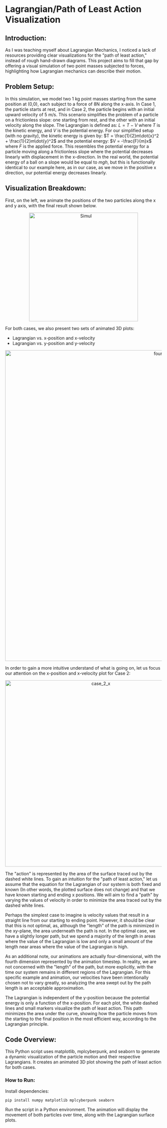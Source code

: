 # Lagrangian/Path of Least Action Visualization
## Introduction:
As I was teaching myself about Lagrangian Mechanics, I noticed a lack of resources providing clear visualizations for the "path of least action," instead of rough hand-drawn diagrams. This project aims to fill that gap by offering a visual simulation of two point masses subjected to forces, highlighting how Lagrangian mechanics can describe their motion.

## Problem Setup:
In this simulation, we model two 1 kg point masses starting from the same position at (0,0), each subject to a force of 8N along the x-axis. In Case 1, the particle starts at rest, and in Case 2, the particle begins with an initial upward velocity of 5 m/s. This scenario simplifies the problem of a particle on a frictionless slope: one starting from rest, and the other with an initial velocity along the slope.
The Lagrangian is defined as:
$L = T - V$
where $T$ is the kinetic energy, and $V$ is the potential energy. For our simplified setup (with no gravity), the kinetic energy is given by:
$T = \frac{1}{2}m\dot{x}^2 + \frac{1}{2}m\dot{y}^2$
and the potential energy:
$V = -\frac{F}{m}x$
where $F$ is the applied force. This resembles the potential energy for a particle moving along a frictionless slope where the potential decreases linearly with displacement in the x-direction. In the real world, the potential energy of a ball on a slope would be equal to $mgh$, but this is functionally identical to our example here, as in our case, as we move in the positive x direction, our potential energy decreases linearly.
## Visualization Breakdown:
First, on the left, we animate the positions of the two particles along the x and y axis, with the final result shown below.

<p align="center">
  <img src="https://github.com/user-attachments/assets/5946b226-7e4d-437d-a616-3c784b5ff7b2" alt="Simul" width="350"/>
</p>

For both cases, we also present two sets of animated 3D plots:

- Lagrangian vs. x-position and x-velocity
- Lagrangian vs. y-position and y-velocity

<p align="center">
  <img src="https://github.com/user-attachments/assets/e70b51ab-e5c8-4df4-9bb1-2a64ff3d2ce6" alt="fourplots" width="1000"/>
</p>

In order to gain a more intuitive understand of what is going on, let us focus our attention on the x-position and x-velocity plot for Case 2:
<p align="center">
  <img src="https://github.com/user-attachments/assets/8e913c19-02bf-4f28-8021-47425c6c08e4" alt="case_2_x" width="600"/>
</p>


The "action" is represented by the area of the surface traced out by the dashed white lines. To gain an intuition for the "path of least action," let us assume that the equation for the Lagrangian of our system is both fixed and known (In other words, the plotted surface does not change) and that we have known starting and ending x positions. We will aim to find a "path" by varying the values of velocity in order to minimize the area traced out by the dashed white lines. 


Perhaps the simplest case to imagine is velocity values that result in a straight line from our starting to ending point. However, it should be clear that this is not optimal, as, although the "length" of the path is minimized in the xy-plane, the area underneath the path is not. In the optimal case, we have a slightly longer path, but we spend a majority of the length in areas where the value of the Lagrangian is low and only a small amount of the length near areas where the value of the Lagrangian is high. 

As an additional note, our animations are actually four-dimensional, with the fourth dimension represented by the animation timestep. In reality, we are not concerned with the "length" of the path, but more explicitly, with the time our system remains in different regions of the Lagrangian. For this specific example and animation, our velocities have been intentionally chosen not to vary greatly, so analyzing the area swept out by the path length is an acceptable approximation.


The Lagrangian is independent of the y-position because the potential energy is only a function of the x-position. For each plot, the white dashed lines and small markers visualize the path of least action. This path minimizes the area under the curve, showing how the particle moves from the starting to the final position in the most efficient way, according to the Lagrangian principle.

## Code Overview:
This Python script uses matplotlib, mplcyberpunk, and seaborn to generate a dynamic visualization of the particle motion and their respective Lagrangians. It creates an animated 3D plot showing the path of least action for both cases.
### How to Run:

Install dependencies:

`pip install numpy matplotlib mplcyberpunk seaborn`

Run the script in a Python environment. The animation will display the movement of both particles over time, along with the Lagrangian surface plots.
